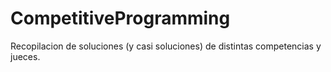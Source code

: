 # CompetitiveProgramming

Recopilacion de soluciones (y casi soluciones) de distintas competencias y jueces.


